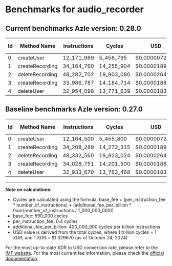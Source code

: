 # Benchmarks for audio_recorder

## Current benchmarks Azle version: 0.28.0

| Id  | Method Name     | Instructions | Cycles     | USD           | USD/Million Calls | Change                             |
| --- | --------------- | ------------ | ---------- | ------------- | ----------------- | ---------------------------------- |
| 0   | createUser      | 12_171_989   | 5_458_795  | $0.0000072584 | $7.25             | <font color="red">+7_489</font>    |
| 1   | createRecording | 34_164_760   | 14_255_904 | $0.0000189556 | $18.95            | <font color="green">-43_529</font> |
| 2   | deleteRecording | 48_282_702   | 19_903_080 | $0.0000264645 | $26.46            | <font color="green">-49_858</font> |
| 3   | createRecording | 33_986_787   | 14_184_714 | $0.0000188610 | $18.86            | <font color="green">-41_964</font> |
| 4   | deleteUser      | 32_954_098   | 13_771_639 | $0.0000183117 | $18.31            | <font color="red">+20_428</font>   |

## Baseline benchmarks Azle version: 0.27.0

| Id  | Method Name     | Instructions | Cycles     | USD           | USD/Million Calls |
| --- | --------------- | ------------ | ---------- | ------------- | ----------------- |
| 0   | createUser      | 12_164_500   | 5_455_800  | $0.0000072544 | $7.25             |
| 1   | createRecording | 34_208_289   | 14_273_315 | $0.0000189788 | $18.97            |
| 2   | deleteRecording | 48_332_560   | 19_923_024 | $0.0000264910 | $26.49            |
| 3   | createRecording | 34_028_751   | 14_201_500 | $0.0000188833 | $18.88            |
| 4   | deleteUser      | 32_933_670   | 13_763_468 | $0.0000183009 | $18.30            |

---

**Note on calculations:**

- Cycles are calculated using the formula: base_fee + (per_instruction_fee \* number_of_instructions) + (additional_fee_per_billion \* floor(number_of_instructions / 1_000_000_000))
- base_fee: 590_000 cycles
- per_instruction_fee: 0.4 cycles
- additional_fee_per_billion: 400_000_000 cycles per billion instructions
- USD value is derived from the total cycles, where 1 trillion cycles = 1 XDR, and 1 XDR = $1.329670 (as of October 24, 2024)

For the most up-to-date XDR to USD conversion rate, please refer to the [IMF website](https://www.imf.org/external/np/fin/data/rms_sdrv.aspx).
For the most current fee information, please check the [official documentation](https://internetcomputer.org/docs/current/developer-docs/gas-cost#execution).
